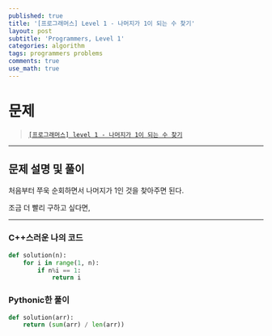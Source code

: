 ```yaml
---
published: true
title: '[프로그래머스] Level 1 - 나머지가 1이 되는 수 찾기'
layout: post
subtitle: 'Programmers, Level 1'
categories: algorithm
tags: programmers problems
comments: true
use_math: true
---
```


# **문제**

> [`[프로그래머스] level 1 - 나머지가 1이 되는 수 찾기`](https://school.programmers.co.kr/learn/courses/30/lessons/87389)

---
## **문제 설명 및 풀이**

처음부터 쭈욱 순회하면서 나머지가 1인 것을 찾아주면 된다.

조금 더 빨리 구하고 싶다면,

---
### C++스러운 나의 코드
```python
def solution(n):
    for i in range(1, n):
        if n%i == 1:
            return i
```

### Pythonic한 풀이
```python
def solution(arr):
    return (sum(arr) / len(arr))
```
